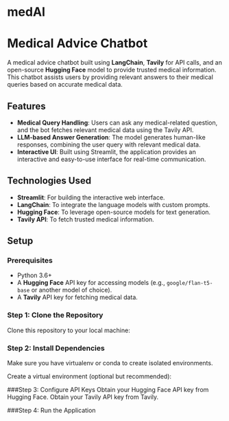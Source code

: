 # medAI
# Medical Advice Chatbot

A medical advice chatbot built using **LangChain**, **Tavily** for API calls, and an open-source **Hugging Face** model to provide trusted medical information. This chatbot assists users by providing relevant answers to their medical queries based on accurate medical data.

## Features
- **Medical Query Handling**: Users can ask any medical-related question, and the bot fetches relevant medical data using the Tavily API.
- **LLM-based Answer Generation**: The model generates human-like responses, combining the user query with relevant medical data.
- **Interactive UI**: Built using Streamlit, the application provides an interactive and easy-to-use interface for real-time communication.

## Technologies Used
- **Streamlit**: For building the interactive web interface.
- **LangChain**: To integrate the language models with custom prompts.
- **Hugging Face**: To leverage open-source models for text generation.
- **Tavily API**: To fetch trusted medical information.

## Setup

### Prerequisites
- Python 3.6+
- A **Hugging Face** API key for accessing models (e.g., `google/flan-t5-base` or another model of choice).
- A **Tavily** API key for fetching medical data.

### Step 1: Clone the Repository
Clone this repository to your local machine:
### Step 2: Install Dependencies
Make sure you have virtualenv or conda to create isolated environments.

Create a virtual environment (optional but recommended):

###Step 3: Configure API Keys
Obtain your Hugging Face API key from Hugging Face.
Obtain your Tavily API key from Tavily.

###Step 4: Run the Application

